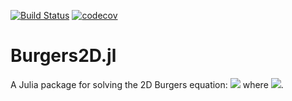 


[![Build Status](https://travis-ci.com/FChaosi/Burgers2D.svg?token=BSs2SDc3xykaz79x5qJS&branch=master)](https://travis-ci.com/FChaosi/Burgers2D) [![codecov](https://codecov.io/gh/FChaosi/Burgers2D/branch/master/graph/badge.svg?token=ehYmbPwkgl)](https://codecov.io/gh/FChaosi/Burgers2D)

# Burgers2D.jl
A Julia package for solving the 2D Burgers equation:
<img src="https://render.githubusercontent.com/render/math?math=\frac{\partial \boldsymbol{u}}{\partial t} + \boldsymbol{u\cdot\nabla u} = \nu \nabla^2 \boldsymbol{u}">
where <img src="https://render.githubusercontent.com/render/math?math=\boldsymbol{u}=(u,v)">.
